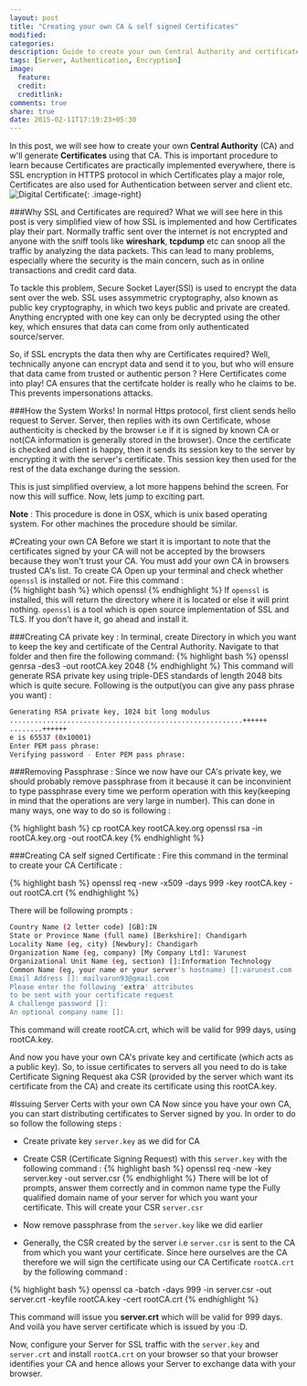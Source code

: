 ```yaml
---
layout: post
title: "Creating your own CA & self signed Certificates"
modified:
categories: 
description: Guide to create your own Central Authority and certificates signed by it.
tags: [Server, Authentication, Encryption]
image:
  feature:
  credit:
  creditlink:
comments: true
share: true
date: 2015-02-11T17:19:23+05:30
---
```

In this post, we will see how to create your own **Central Authority** (CA) and w'll generate **Certificates** using that CA. This is important procedure to learn because Certificates are practically implemented everywhere, there is SSL encryption in HTTPS protocol in which Certificates play a major role, Certificates are also used for Authentication between server and client etc. ![Digital Certificate]({{site.url}}/images/post-images/digitalcertificate.png){: .image-right} 

###Why SSL and Certificates are required?
What we will see here in this post is very simplified view of how SSL is implemented and how Certificates play their part. 
Normally traffic sent over the internet is not encrypted and anyone with the sniff tools like **wireshark**, **tcpdump** etc can snoop all the traffic by analyzing the data packets. This can lead to many problems, especially where the security is the main concern, such as in online transactions and credit card data. 

To tackle this problem, Secure Socket Layer(SSl) is used to encrypt the data sent over the web. SSL uses assymmetric cryptography, also known as public key cryptography, in which two keys public and private are created. Anything encrypted with one key can only be decrypted using the other key, which ensures that data can come from only authenticated source/server.

So, if SSL encrypts the data then why are Certificates required? Well, technically anyone can encrypt data and send it to you, but who will ensure that data came from trusted or authentic person ? Here Certificates come into play! CA ensures that the certifcate holder is really who he claims to be. This prevents  impersonations attacks.

###How the System Works!
In normal Https protocol, first client sends hello request to Server. Server, then replies with its own Certificate, whose authenticity is checked by the browser i.e if it is signed by known CA or not(CA information is generally stored in the browser). Once the certificate is checked and client is happy, then it sends its session key to the server by encrypting it with the server's certificate. This session key then used for the rest of the data exchange during the session.

This is just simplified overview, a lot more happens behind the screen. For now this will suffice. Now, lets jump to exciting part. 

**Note** : This procedure is done in OSX, which is unix based operating system. For other  machines the procedure should be similar.

#Creating your own CA
Before we start it is important to note that the certificates signed by your CA will not be accepted by the browsers because they won't trust your CA. You must add your own CA in browsers trusted CA's list. 
To create CA Open up your terminal and check whether `openssl` is installed or not. Fire this command :  
{% highlight bash %}
which openssl
{% endhighlight %}
If `openssl` is installed, this will return the directory where it is located or else it will print nothing. `openssl` is a tool which is open source implementation of SSL and TLS. If you don't have it, go ahead and install it.

###Creating CA private key :
In terminal, create Directory in which you want to keep the key and certificate of the Central Authority. Navigate to that folder and then fire the following command: 
{% highlight bash %}
openssl genrsa -des3 -out rootCA.key 2048
{% endhighlight %}
This command will generate RSA private key using triple-DES standards of length 2048 bits which is quite secure. Following is the output(you can give any pass phrase you want) : 

~~~ bash
Generating RSA private key, 1024 bit long modulus
.........................................................++++++
........++++++
e is 65537 (0x10001)
Enter PEM pass phrase:
Verifying password - Enter PEM pass phrase:
~~~

###Removing Passphrase : 
Since we now have our CA's private key, we should probably remove passphrase from it because it can be inconvinient to type passphrase every time we perform operation with this key(keeping in mind that the operations are very large in number). This can done in many ways, one way to do so is following : 

{% highlight bash %}
cp rootCA.key rootCA.key.org
openssl rsa -in rootCA.key.org -out rootCA.key
{% endhighlight %}

###Creating CA self signed Certificate :
Fire this command in the terminal to create your CA Certificate : 

{% highlight bash %}
openssl req  -new -x509 -days 999 -key rootCA.key -out rootCA.crt
{% endhighlight %}

There will be following prompts : 

~~~ bash
Country Name (2 letter code) [GB]:IN
State or Province Name (full name) [Berkshire]: Chandigarh
Locality Name (eg, city) [Newbury]: Chandigarh
Organization Name (eg, company) [My Company Ltd]: Varunest
Organizational Unit Name (eg, section) []:Information Technology
Common Name (eg, your name or your server's hostname) []:varunest.com
Email Address []: mailvarun93@gmail.com
Please enter the following 'extra' attributes
to be sent with your certificate request
A challenge password []:
An optional company name []:
~~~

This command will create rootCA.crt, which will be valid for 999 days, using rootCA.key.

And now you have your own CA's private key and certificate (which acts as a public key). So, to issue certificates to servers all you need to do is take Certificate Signing Request aka CSR (provided by the server which want its certificate from the CA) and create its certificate using this rootCA.key.

#Issuing Server Certs with your own CA
Now since you have your own CA, you can start distributing certificates to Server signed by you. In order to do so follow the following steps : 

* Create private key `server.key` as we did for CA
* Create CSR (Certificate Signing Request) with this `server.key` with the following command : 
{% highlight bash %}
openssl req -new -key server.key -out server.csr
{% endhighlight %}
   There will be lot of prompts, answer them correctly and in common name type the Fully qualified domain name of your server for which you want your certificate. This will create your CSR `server.csr`

* Now remove passphrase from the `server.key` like we did earlier
* Generally, the CSR created by the server i.e `server.csr` is sent to the CA from which you want your certificate. Since here ourselves are the CA therefore we will sign the certificate using our CA Certificate `rootCA.crt` by the following command : 

{% highlight bash %} 
openssl ca -batch -days 999 -in server.csr -out server.crt -keyfile rootCA.key -cert rootCA.crt
{% endhighlight %}

This command will issue you **server.crt** which will be valid for 999 days. And voilà you have server certificate which is issued by you :D.
 
Now, configure your Server for SSL traffic with the `server.key` and `server.crt` and install `rootCA.crt` on your browser so that your browser identifies your CA and hence allows your Server to exchange data with your browser.
